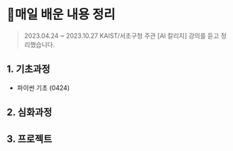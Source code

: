 # 💾매일 배운 내용 정리



> 2023.04.24 ~ 2023.10.27 KAIST/서초구청 주관 [AI 칼리지]  강의를 듣고 정리했습니다.



## 1. 기초과정

- 파이썬 기초 (0424)



## 2. 심화과정



## 3. 프로젝트

